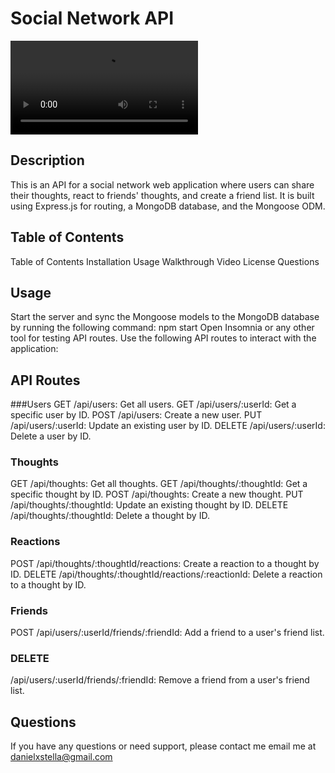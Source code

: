 # Social Network API

<video controls src="scrnli_2_19_2024_5-29-02 PM.mp4" title="
"></video>
## Description
This is an API for a social network web application where users can share their thoughts, react to friends' thoughts, and create a friend list. It is built using Express.js for routing, a MongoDB database, and the Mongoose ODM.

## Table of Contents
Table of Contents
Installation
Usage
Walkthrough Video
License
Questions


## Usage 
Start the server and sync the Mongoose models to the MongoDB database by running the following command:
npm start
Open Insomnia or any other tool for testing API routes.
Use the following API routes to interact with the application:

## API Routes
###Users
GET /api/users: Get all users.
GET /api/users/:userId: Get a specific user by ID.
POST /api/users: Create a new user.
PUT /api/users/:userId: Update an existing user by ID.
DELETE /api/users/:userId: Delete a user by ID.

### Thoughts
GET /api/thoughts: Get all thoughts.
GET /api/thoughts/:thoughtId: Get a specific thought by ID.
POST /api/thoughts: Create a new thought.
PUT /api/thoughts/:thoughtId: Update an existing thought by ID.
DELETE /api/thoughts/:thoughtId: Delete a thought by ID.

### Reactions
POST /api/thoughts/:thoughtId/reactions: Create a reaction to a thought by ID.
DELETE /api/thoughts/:thoughtId/reactions/:reactionId: Delete a reaction to a thought by ID.

### Friends
POST /api/users/:userId/friends/:friendId: Add a friend to a user's friend list.

### DELETE 
/api/users/:userId/friends/:friendId: Remove a friend from a user's friend list.

## Questions
If you have any questions or need support, please contact me email me at danielxstella@gmail.com
